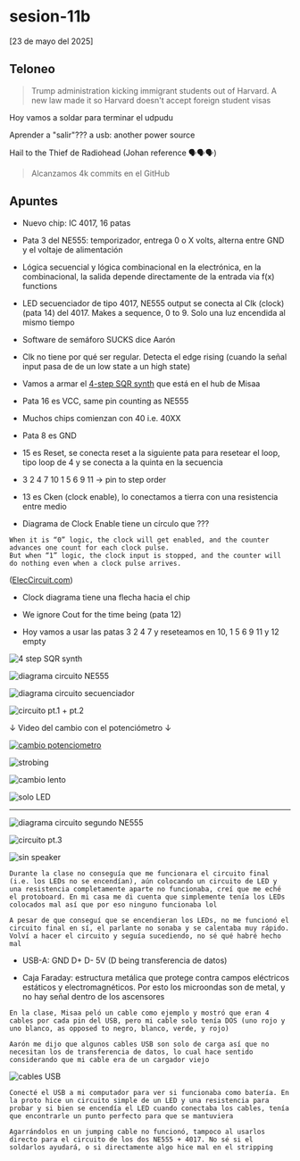 # sesion-11b

[23 de mayo del 2025]

## Teloneo

> Trump administration kicking immigrant students out of Harvard. A new law made it so Harvard doesn't accept foreign student visas

Hoy vamos a soldar para  terminar el udpudu

Aprender a "salir"??? a usb: another power source

Hail to the Thief de Radiohead (Johan reference 🗣️🗣️🗣️)

> Alcanzamos 4k commits en el GitHub

## Apuntes

- Nuevo chip: IC 4017, 16 patas

- Pata 3 del NE555: temporizador, entrega 0 o X volts, alterna entre GND y el voltaje de alimentación

- Lógica secuencial y lógica combinacional en la electrónica, en la combinacional, la salida depende directamente de la entrada via f(x) functions

- LED secuenciador de tipo 4017, NE555 output se conecta al Clk (clock) (pata 14) del 4017. Makes a sequence, 0 to 9. Solo una luz encendida al mismo tiempo

- Software de semáforo SUCKS dice Aarón

- Clk no tiene por qué ser regular. Detecta el edge rising (cuando la señal input pasa de de un low state a un high state)

- Vamos a armar el [4-step SQR synth](https://www.github.com/misaaaaaa/4stepSQRsynth/blob/main/seq4pasos.pdf) que está en el hub de Misaa

- Pata 16 es VCC, same pin counting as NE555

- Muchos chips comienzan con 40 i.e. 40XX

- Pata 8 es GND

- 15 es Reset, se conecta reset a la siguiente pata para resetear el loop, tipo loop de 4 y se conecta a la quinta en la secuencia

- 3 2 4 7 10 1 5 6 9 11 &#8594; pin to step order

- 13 es Cken (clock enable), lo conectamos a tierra con una resistencia entre medio

- Diagrama de Clock Enable tiene un círculo que ???

>
    When it is “0” logic, the clock will get enabled, and the counter advances one count for each clock pulse.
    But when “1” logic, the clock input is stopped, and the counter will do nothing even when a clock pulse arrives.

([ElecCircuit.com](https://www.eleccircuit.com/ic-4017-datasheet/))

- Clock diagrama tiene una flecha hacia el chip

- We ignore Cout for the time being (pata 12)

- Hoy vamos a usar las patas 3 2 4 7 y reseteamos en 10, 1 5 6 9 11 y 12 empty

![4 step SQR synth](./archivos/4step.png)

![diagrama circuito NE555](./archivos/4step_pt1.png)

![diagrama circuito secuenciador](./archivos/4step_pt2.png)

![circuito pt.1 + pt.2](./archivos/circuito_1.png)

&darr; Video del cambio con el potenciómetro &darr;

[![cambio potenciometro](https://img.youtube.com/vi/Q9tNTt9scz0/0.jpg)](https://www.youtube.com/watch?v=Q9tNTt9scz0)

![strobing](./archivos/led_1.gif)

![cambio lento](./archivos/led_2.gif)

![solo LED](./archivos/led_3.gif)

***

![diagrama circuito segundo NE555](./archivos/4step_pt3.png)

![circuito pt.3](./archivos/circuito_2.png)

![sin speaker](./archivos/no_speaker.gif)

    Durante la clase no conseguía que me funcionara el circuito final (i.e. los LEDs no se encendían), aún colocando un circuito de LED y una resistencia completamente aparte no funcionaba, creí que me eché el protoboard. En mi casa me di cuenta que simplemente tenía los LEDs colocados mal así que por eso ninguno funcionaba lol

    A pesar de que conseguí que se encendieran los LEDs, no me funcionó el circuito final en sí, el parlante no sonaba y se calentaba muy rápido. Volví a hacer el circuito y seguía sucediendo, no sé qué habré hecho mal

- USB-A: GND D+ D- 5V (D being transferencia de datos)

- Caja Faraday: estructura metálica que protege contra campos eléctricos estáticos y electromagnéticos. Por esto los microondas son de metal, y no hay señal dentro de los ascensores

>
    En la clase, Misaa peló un cable como ejemplo y mostró que eran 4 cables por cada pin del USB, pero mi cable solo tenía DOS (uno rojo y uno blanco, as opposed to negro, blanco, verde, y rojo)

    Aarón me dijo que algunos cables USB son solo de carga así que no necesitan los de transferencia de datos, lo cual hace sentido considerando que mi cable era de un cargador viejo

![cables USB](./archivos/usb.png)

    Conecté el USB a mi computador para ver si funcionaba como batería. En la proto hice un circuito simple de un LED y una resistencia para probar y si bien se encendía el LED cuando conectaba los cables, tenía que encontrarle un punto perfecto para que se mantuviera
    
    Agarrándolos en un jumping cable no funcionó, tampoco al usarlos directo para el circuito de los dos NE555 + 4017. No sé si el soldarlos ayudará, o si directamente algo hice mal en el stripping
